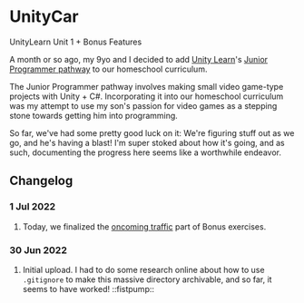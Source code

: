 # UnityCar
 UnityLearn Unit 1 + Bonus Features

 A month or so ago, my 9yo and I decided to add [Unity Learn](https://learn.unity.com/)'s [Junior Programmer pathway](https://learn.unity.com/pathway/junior-programmer) to our homeschool curriculum.
 
 The Junior Programmer pathway involves making small video game-type projects with Unity + C#. Incorporating it into our homeschool curriculum was my attempt to use my son's passion for video games as a stepping stone towards getting him into programming.

 So far, we've had some pretty good luck on it: We're figuring stuff out as we go, and he's having a blast! I'm super stoked about how it's going, and as such, documenting the progress here seems like a worthwhile endeavor.

## Changelog
### 1 Jul 2022
1. Today, we finalized the [oncoming traffic](https://learn.unity.com/tutorial/bonus-features-1-share-your-work#60901c59edbc2a002136af8e) part of Bonus exercises.
### 30 Jun 2022
1. Initial upload. I had to do some research online about how to use `.gitignore` to make this massive directory archivable, and so far, it seems to have worked! ::fistpump::
